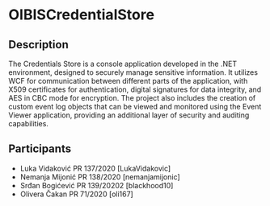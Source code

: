 # OIBISCredentialStore

## Description

The Credentials Store is a console application developed in the .NET environment, designed to securely manage sensitive information. It utilizes WCF for communication between different parts of the application, with X509 certificates for authentication, digital signatures for data integrity, and AES in CBC mode for encryption. The project also includes the creation of custom event log objects that can be viewed and monitored using the Event Viewer application, providing an additional layer of security and auditing capabilities.

## Participants

- Luka Vidaković PR 137/2020 [LukaVidakovic]
- Nemanja Mijonić PR 138/2020 [nemanjamijonic]
- Srđan Bogićević PR 139/20202 [blackhood10]
- Olivera Čakan PR 71/2020 [oli167]
